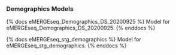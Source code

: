 ### Demographics Models

{% docs eMERGEseq_Demographics_DS_20200925 %}
Model for eMERGEseq_Demographics_DS_20200925.
{% enddocs %}

{% docs eMERGEseq_stg_demographics %}
Model for eMERGEseq_stg_demographics.
{% enddocs %}

